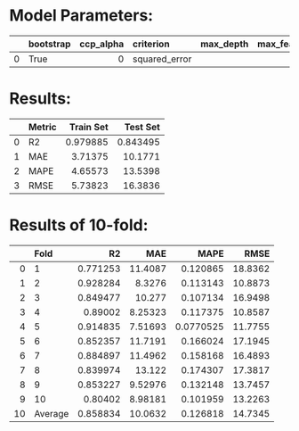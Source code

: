 # Model Parameters: 
|    | bootstrap   |   ccp_alpha | criterion     | max_depth   |   max_features | max_leaf_nodes   | max_samples   |   min_impurity_decrease |   min_samples_leaf |   min_samples_split |   min_weight_fraction_leaf | monotonic_cst   |   n_estimators | n_jobs   | oob_score   |   random_state |   verbose | warm_start   |
|---:|:------------|------------:|:--------------|:------------|---------------:|:-----------------|:--------------|------------------------:|-------------------:|--------------------:|---------------------------:|:----------------|---------------:|:---------|:------------|---------------:|----------:|:-------------|
|  0 | True        |           0 | squared_error |             |              1 |                  |               |                       0 |                  1 |                   2 |                          0 |                 |            100 |          | False       |             21 |         0 | False        |

# Results: 
|    | Metric   |   Train Set |   Test Set |
|---:|:---------|------------:|-----------:|
|  0 | R2       |    0.979885 |   0.843495 |
|  1 | MAE      |    3.71375  |  10.1771   |
|  2 | MAPE     |    4.65573  |  13.5398   |
|  3 | RMSE     |    5.73823  |  16.3836   |

# Results of 10-fold: 
|    | Fold    |       R2 |      MAE |      MAPE |    RMSE |
|---:|:--------|---------:|---------:|----------:|--------:|
|  0 | 1       | 0.771253 | 11.4087  | 0.120865  | 18.8362 |
|  1 | 2       | 0.928284 |  8.3276  | 0.113143  | 10.8873 |
|  2 | 3       | 0.849477 | 10.277   | 0.107134  | 16.9498 |
|  3 | 4       | 0.89002  |  8.25323 | 0.117375  | 10.8587 |
|  4 | 5       | 0.914835 |  7.51693 | 0.0770525 | 11.7755 |
|  5 | 6       | 0.852357 | 11.7191  | 0.166024  | 17.1945 |
|  6 | 7       | 0.884897 | 11.4962  | 0.158168  | 16.4893 |
|  7 | 8       | 0.839974 | 13.122   | 0.174307  | 17.3817 |
|  8 | 9       | 0.853227 |  9.52976 | 0.132148  | 13.7457 |
|  9 | 10      | 0.80402  |  8.98181 | 0.101959  | 13.2263 |
| 10 | Average | 0.858834 | 10.0632  | 0.126818  | 14.7345 |